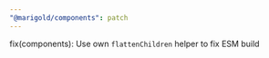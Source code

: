 ```yaml
---
"@marigold/components": patch
---
```


fix(components): Use own `flattenChildren` helper to fix ESM build
